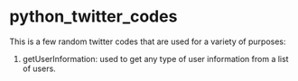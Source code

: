 # python_twitter_codes

This is a few random twitter codes that are used for a variety of purposes:

1. getUserInformation: used to get any type of user information from a list of users. 
